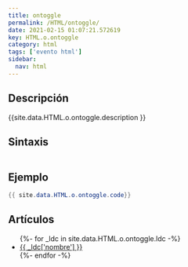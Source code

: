 ```yaml
---
title: ontoggle
permalink: /HTML/ontoggle/
date: 2021-02-15 01:07:21.572619
key: HTML.o.ontoggle
category: html
tags: ['evento html']
sidebar: 
  nav: html
---
```


## Descripción
{{site.data.HTML.o.ontoggle.description }}

## Sintaxis
~~~html
~~~

## Ejemplo
~~~java
{{ site.data.HTML.o.ontoggle.code}}
~~~

## Artículos
<ul>
{%- for _ldc in site.data.HTML.o.ontoggle.ldc -%}
   <li>
       <a href="{{_ldc['url'] }}">{{ _ldc['nombre'] }}</a>
   </li>
{%- endfor -%}
</ul>

